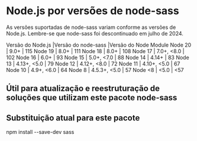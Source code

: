 # Node.js por versões de node-sass

As versões suportadas de node-sass variam conforme as versões de Node.js.
Lembre-se que node-sass foi descontinuado em julho de 2024.

Versão do Node.js |Versão do node-sass |Versão do Node Module
Node 20 | 9.0+ | 115
Node 19 | 8.0+ | 111
Node 18 | 8.0+ | 108
Node 17 | 7.0+, <8.0 | 102
Node 16 | 6.0+ | 93
Node 15 | 5.0+, <7.0 | 88
Node 14 | 4.14+ | 83
Node 13 | 4.13+, <5.0 | 79
Node 12 | 4.12+, <8.0 | 72
Node 11 | 4.10+, <5.0 | 67
Node 10 | 4.9+, <6.0 | 64
Node 8 | 4.5.3+, <5.0 | 57
Node <8 | <5.0 | <57

## Útil para atualização e reestruturação de soluções que utilizam este pacote node-sass

## Substituição atual para este pacote
npm install --save-dev sass
